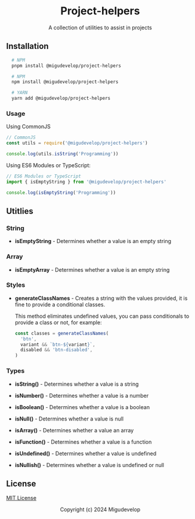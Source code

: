 <div align="center">


# Project-helpers

A collection of utilities to assist in projects

</div>

## Installation

```sh
  # NPM
  pnpm install @migudevelop/project-helpers

  # NPM
  npm install @migudevelop/project-helpers

  # YARN
  yarn add @migudevelop/project-helpers
```

### Usage

Using CommonJS

```js
// CommonJS
const utils = require('@migudevelop/project-helpers')

console.log(utils.isString('Programming'))
```

Using ES6 Modules or TypeScript:

```ts
// ES6 Modules or TypeScript
import { isEmptyString } from '@migudevelop/project-helpers'

console.log(isEmptyString('Programming'))
```

## Utitlies

### String

* **isEmptyString** - Determines whether a value is an empty string

### Array

* **isEmptyArray** - Determines whether a value is an empty string

### Styles

* **generateClassNames** - Creates a string with the values provided, it is fine to provide a conditional classes.

  This method eliminates undefined values, you can pass conditionals to provide a class or not, for example:
  
  ```ts
  const classes = generateClassNames(
    'btn',
    variant && `btn-${variant}`,
    disabled && 'btn-disabled',
  )
  ```


### Types

* **isString()** - Determines whether a value is a string

* **isNumber()** - Determines whether a value is a number

* **isBoolean()** - Determines whether a value is a boolean

* **isNull()** - Determines whether a value is null

* **isArray()** - Determines whether a value an array

* **isFunction()** - Determines whether a value is a function

* **isUndefined()** - Determines whether a value is undefined

* **isNullish()** - Determines whether a value is undefined or null

## License

[MIT License](/LICENSE)

<div align="center">

Copyright (c) 2024 Migudevelop

</div>
